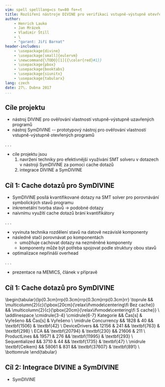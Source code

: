 ```yaml
---
vim: spell spelllang=cs tw=80 fo+=t
title: Rozšíření nástroje DIVINE pro verifikaci vstupně-výstupně otevřených programů
author:
    - Henrich Lauko
    - Jan Mrázek
    - Vladimír Štill
    - \
    - "garant: Jiří Barnat"
header-includes:
    - \usepackage{divine}
    - \usepackage[small]{eulervm}
    - \newcommand{\TODO}[1]{{\color{red}#1}}
    - \usepackage{pbox}
    - \usepackage{booktabs}
    - \usepackage{siunitx}
    - \usepackage{tabularx}
lang: czech
date: 27\. Dubna 2017
...
```


## Cíle projektu

*   nástroj DIVINE pro ověřování vlastností vstupně-výstupně uzavřených programů
*   nástroj SymDIVINE -- prototypový nástroj pro ověřování vlastností
    vstupně-výstupně otevřených programů

. . .

*   cíle projektu jsou
    1.  navržení techniky pro efektivnější využívání SMT solveru v dotazech v
        nástroji SymDIVINE za pomoci cache dotazů
    2.  integrace DIVINE a SymDIVINE

## Cíl 1: Cache dotazů pro SymDIVINE

*   SymDIVINE posílá kvantifikované dotazy na SMT solver pro porovnávání
    symbolických stavů programu
*   inkremetální tvorba stavů $\rightarrow$ podobné dotazy
*   naivnímu využití cache dotazů brání kvantifikátory

. . .

*   vyvinuta technika rozdělení stavů na datově nezávislé komponenty
*   následně stačí porovnávat po komponentách
    *   umožňuje cachovat dotazy na nezměněné komponenty
    *   komponenty může být potřeba spojovat podle struktury obou stavů
*   optimalizace nepřináší overhead

. . .

*   prezentace na MEMICS, článek v přípravě

## Cíl 1: Cache dotazů pro SymDIVINE

\begin{tabular}{lp{0.3cm}rrp{0.3cm}rrp{0.3cm}rrp{0.3cm}rr}
    \toprule
        &&
    \multicolumn{2}{c}{\pbox{20cm}{\relax\ifvmode\centering\fi Bez cache}} &&
    \multicolumn{2}{c}{\pbox{20cm}{\relax\ifvmode\centering\fi S cache}} \\
    \addlinespace
    \cmidrule{3-4}
    \cmidrule{6-7}
    Kategorie && Čas[s] & Vyřešeno && Čas[s] & Vyřešeno \\
    \midrule
    Concurrency && 1828 & 40 && \textbf{1506} & \textbf{42} \\
    DeviceDrivers && 12156 & 241 &&  \textbf{763} & \textbf{298} \\
    ECA && \textbf{20794} & \textbf{230} && 21606 & 211 \\
    ProductLines && 19571 & 276 && \textbf{11995} & \textbf{293} \\
    Sequentialized && 3710 & 44 && \textbf{1735} & \textbf{47} \\ \midrule
    \textbf{Celkem} && 58061 & 831 && \textbf{37607} & \textbf{891} \\
    \bottomrule
\end{tabular}


## Cíl 2: Integrace DIVINE a SymDIVINE

*   SymDIVINE
